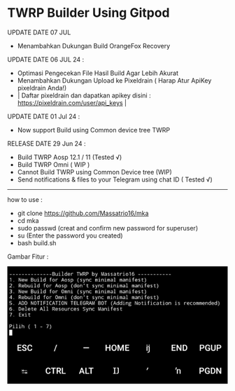 # TWRP Builder Using Gitpod

UPDATE DATE 07 JUL
- Menambahkan Dukungan Build OrangeFox Recovery



UPDATE DATE 06 JUL 24 :
- Optimasi Pengecekan File Hasil Build Agar Lebih Akurat
- Menambahkan Dukungan Upload ke Pixeldrain ( Harap Atur ApiKey pixeldrain Anda!)
-  | Daftar pixeldrain dan dapatkan apikey disini : https://pixeldrain.com/user/api_keys |
 

UPDATE DATE 01 Jul 24 :
- Now support Build using Common device tree TWRP

 
RELEASE DATE 29 Jun 24 :
- Build TWRP Aosp 12.1 / 11 (Tested √)
- Build TWRP Omni ( WIP )
- Cannot Build TWRP using Common Device tree (WIP)
- Send notifications & files to your Telegram using chat ID ( Tested √)

-------------------------------------------------------------------------

how to use :
- git clone https://github.com/Massatrio16/mka
- cd mka
- sudo passwd (creat and confirm new password for superuser)
- su (Enter the password you created)
- bash build.sh


Gambar Fitur :

![Menu](https://github.com/Massatrio16/mk/blob/main/Screenshot_20240701-091114_1.jpg)

